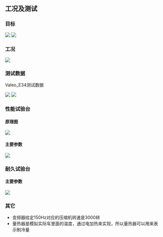 ## 工况及测试
### 目标
![](https://ddns.smpi.top:10000/md_attachments/Pasted%20image%2020220330161344.png)
![](https://ddns.smpi.top:10000/md_attachments/Pasted%20image%2020220330161331.png)
### 工况
![](https://ddns.smpi.top:10000/md_attachments/Pasted%20image%2020220329101427.png)

### 测试数据
Valeo_E34测试数据

![](https://ddns.smpi.top:10000/md_attachments/Pasted%20image%2020220329101652.png)
![](https://ddns.smpi.top:10000/md_attachments/Pasted%20image%2020220329101849.png)

### 性能试验台
#### 原理图
![](https://ddns.smpi.top:10000/md_attachments/Pasted%20image%2020220330160337.png)

#### 主要参数
![](https://ddns.smpi.top:10000/md_attachments/Pasted%20image%2020220415153748.png)

### 耐久试验台
#### 主要参数
![](https://ddns.smpi.top:10000/md_attachments/Pasted%20image%2020220415151930.png)

### 其它
- 变频器给定150Hz对应的压缩机转速是3000转
- 量热器是模拟实际车里面的温度，通过电加热来实现，所以量热器可以用来表示制冷量
